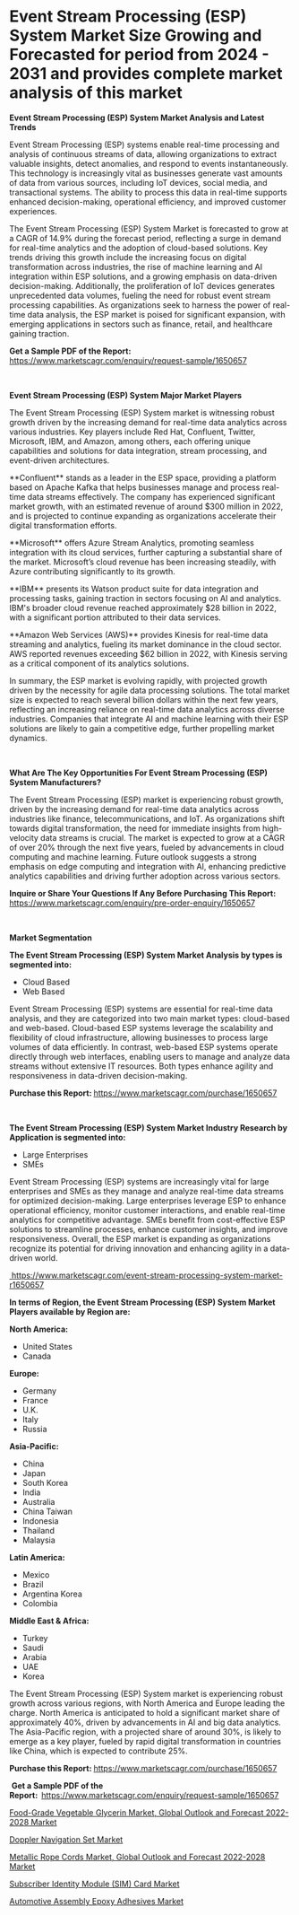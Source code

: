 <p><h1>Event Stream Processing (ESP) System Market Size Growing and Forecasted for period from 2024 - 2031 and provides complete market analysis of this market</h1></p><p><strong>Event Stream Processing (ESP) System Market Analysis and Latest Trends</strong></p>
<p><p>Event Stream Processing (ESP) systems enable real-time processing and analysis of continuous streams of data, allowing organizations to extract valuable insights, detect anomalies, and respond to events instantaneously. This technology is increasingly vital as businesses generate vast amounts of data from various sources, including IoT devices, social media, and transactional systems. The ability to process this data in real-time supports enhanced decision-making, operational efficiency, and improved customer experiences.</p><p>The Event Stream Processing (ESP) System Market is forecasted to grow at a CAGR of 14.9% during the forecast period, reflecting a surge in demand for real-time analytics and the adoption of cloud-based solutions. Key trends driving this growth include the increasing focus on digital transformation across industries, the rise of machine learning and AI integration within ESP solutions, and a growing emphasis on data-driven decision-making. Additionally, the proliferation of IoT devices generates unprecedented data volumes, fueling the need for robust event stream processing capabilities. As organizations seek to harness the power of real-time data analysis, the ESP market is poised for significant expansion, with emerging applications in sectors such as finance, retail, and healthcare gaining traction.</p></p>
<p><strong>Get a Sample PDF of the Report:&nbsp;</strong> <a href="https://www.marketscagr.com/enquiry/request-sample/1650657?utm_campaign=1179&utm_medium=2&utm_source=Github&utm_content=ia&utm_term=12102024&utm_id=event-stream-processing-esp-system">https://www.marketscagr.com/enquiry/request-sample/1650657</a></p>
<p>&nbsp;</p>
<p><strong>Event Stream Processing (ESP) System Major Market Players</strong></p>
<p><p>The Event Stream Processing (ESP) System market is witnessing robust growth driven by the increasing demand for real-time data analytics across various industries. Key players include Red Hat, Confluent, Twitter, Microsoft, IBM, and Amazon, among others, each offering unique capabilities and solutions for data integration, stream processing, and event-driven architectures.</p><p>**Confluent** stands as a leader in the ESP space, providing a platform based on Apache Kafka that helps businesses manage and process real-time data streams effectively. The company has experienced significant market growth, with an estimated revenue of around $300 million in 2022, and is projected to continue expanding as organizations accelerate their digital transformation efforts.</p><p>**Microsoft** offers Azure Stream Analytics, promoting seamless integration with its cloud services, further capturing a substantial share of the market. Microsoft’s cloud revenue has been increasing steadily, with Azure contributing significantly to its growth.</p><p>**IBM** presents its Watson product suite for data integration and processing tasks, gaining traction in sectors focusing on AI and analytics. IBM's broader cloud revenue reached approximately $28 billion in 2022, with a significant portion attributed to their data services.</p><p>**Amazon Web Services (AWS)** provides Kinesis for real-time data streaming and analytics, fueling its market dominance in the cloud sector. AWS reported revenues exceeding $62 billion in 2022, with Kinesis serving as a critical component of its analytics solutions.</p><p>In summary, the ESP market is evolving rapidly, with projected growth driven by the necessity for agile data processing solutions. The total market size is expected to reach several billion dollars within the next few years, reflecting an increasing reliance on real-time data analytics across diverse industries. Companies that integrate AI and machine learning with their ESP solutions are likely to gain a competitive edge, further propelling market dynamics.</p></p>
<p>&nbsp;</p>
<p><strong>What Are The Key Opportunities For Event Stream Processing (ESP) System Manufacturers?</strong></p>
<p><p>The Event Stream Processing (ESP) market is experiencing robust growth, driven by the increasing demand for real-time data analytics across industries like finance, telecommunications, and IoT. As organizations shift towards digital transformation, the need for immediate insights from high-velocity data streams is crucial. The market is expected to grow at a CAGR of over 20% through the next five years, fueled by advancements in cloud computing and machine learning. Future outlook suggests a strong emphasis on edge computing and integration with AI, enhancing predictive analytics capabilities and driving further adoption across various sectors.</p></p>
<p><strong>Inquire or Share Your Questions If Any Before Purchasing This Report:</strong> <a href="https://www.marketscagr.com/enquiry/pre-order-enquiry/1650657?utm_campaign=1179&utm_medium=2&utm_source=Github&utm_content=ia&utm_term=12102024&utm_id=event-stream-processing-esp-system">https://www.marketscagr.com/enquiry/pre-order-enquiry/1650657</a></p>
<p>&nbsp;</p>
<p><strong>Market Segmentation</strong></p>
<p><strong>The Event Stream Processing (ESP) System Market Analysis by types is segmented into:</strong></p>
<p><ul><li>Cloud Based</li><li>Web Based</li></ul></p>
<p><p>Event Stream Processing (ESP) systems are essential for real-time data analysis, and they are categorized into two main market types: cloud-based and web-based. Cloud-based ESP systems leverage the scalability and flexibility of cloud infrastructure, allowing businesses to process large volumes of data efficiently. In contrast, web-based ESP systems operate directly through web interfaces, enabling users to manage and analyze data streams without extensive IT resources. Both types enhance agility and responsiveness in data-driven decision-making.</p></p>
<p><strong>Purchase this Report:&nbsp;</strong><a href="https://www.marketscagr.com/purchase/1650657?utm_campaign=1179&utm_medium=2&utm_source=Github&utm_content=ia&utm_term=12102024&utm_id=event-stream-processing-esp-system">https://www.marketscagr.com/purchase/1650657</a></p>
<p>&nbsp;</p>
<p><strong>The Event Stream Processing (ESP) System Market Industry Research by Application is segmented into:</strong></p>
<p><ul><li>Large Enterprises</li><li>SMEs</li></ul></p>
<p><p>Event Stream Processing (ESP) systems are increasingly vital for large enterprises and SMEs as they manage and analyze real-time data streams for optimized decision-making. Large enterprises leverage ESP to enhance operational efficiency, monitor customer interactions, and enable real-time analytics for competitive advantage. SMEs benefit from cost-effective ESP solutions to streamline processes, enhance customer insights, and improve responsiveness. Overall, the ESP market is expanding as organizations recognize its potential for driving innovation and enhancing agility in a data-driven world.</p></p>
<p><a href="https://www.marketscagr.com/event-stream-processing-system-market-r1650657?utm_campaign=1179&utm_medium=2&utm_source=Github&utm_content=ia&utm_term=12102024&utm_id=event-stream-processing-esp-system">&nbsp;https://www.marketscagr.com/event-stream-processing-system-market-r1650657</a></p>
<p><strong>In terms of Region, the Event Stream Processing (ESP) System Market Players available by Region are:</strong></p>
<p>
    <p> <strong> North America: </strong>
        <ul>
            <li>United States</li>
            <li>Canada</li>
        </ul>
        </p> 
    <p> <strong> Europe: </strong>
        <ul>
            <li>Germany</li>
            <li>France</li>
            <li>U.K.</li>
            <li>Italy</li>
            <li>Russia</li>
        </ul>
        </p> 
    <p> <strong> Asia-Pacific: </strong>
        <ul>
            <li>China</li>
            <li>Japan</li>
            <li>South Korea</li>
            <li>India</li>
            <li>Australia</li>
            <li>China Taiwan</li>
            <li>Indonesia</li>
            <li>Thailand</li>
            <li>Malaysia</li>
        </ul>
        </p> 
    <p> <strong> Latin America: </strong>
        <ul>
            <li>Mexico</li>
            <li>Brazil</li>
            <li>Argentina Korea</li>
            <li>Colombia</li>
        </ul>
        </p> 
    <p> <strong> Middle East & Africa: </strong>
        <ul>
            <li>Turkey</li>
            <li>Saudi</li>
            <li>Arabia</li>
            <li>UAE</li>
            <li>Korea</li>
        </ul>
    </p>
    </p>
<p><p>The Event Stream Processing (ESP) System market is experiencing robust growth across various regions, with North America and Europe leading the charge. North America is anticipated to hold a significant market share of approximately 40%, driven by advancements in AI and big data analytics. The Asia-Pacific region, with a projected share of around 30%, is likely to emerge as a key player, fueled by rapid digital transformation in countries like China, which is expected to contribute 25%.</p></p>
<p><strong>Purchase this Report: </strong><a href="https://www.marketscagr.com/purchase/1650657?utm_campaign=1179&utm_medium=2&utm_source=Github&utm_content=ia&utm_term=12102024&utm_id=event-stream-processing-esp-system">https://www.marketscagr.com/purchase/1650657</a></p>
<p>&nbsp;<strong>Get a Sample PDF of the Report:&nbsp;&nbsp;</strong><a href="https://www.marketscagr.com/enquiry/request-sample/1650657?utm_campaign=1179&utm_medium=2&utm_source=Github&utm_content=ia&utm_term=12102024&utm_id=event-stream-processing-esp-system">https://www.marketscagr.com/enquiry/request-sample/1650657</a></p>
<p><strong></strong></p>
<p><p><a href="https://github.com/ellenqyqdyches/Market-Research-Report-List-1/blob/main/food-grade-vegetable-glycerin-market-global-outlook-and-forecast-2022-2028-market.md?utm_campaign=1179&utm_medium=2&utm_source=Github&utm_content=ia&utm_term=12102024&utm_id=event-stream-processing-esp-system">Food-Grade Vegetable Glycerin Market, Global Outlook and Forecast 2022-2028 Market</a></p><p><a href="https://www.linkedin.com/pulse/investing-doppler-navigation-set-market-trends-leading-products-oxrnf?utm_campaign=1179&utm_medium=2&utm_source=Github&utm_content=ia&utm_term=12102024&utm_id=event-stream-processing-esp-system">Doppler Navigation Set Market</a></p><p><a href="https://github.com/azucena6lzcou/Market-Research-Report-List-1/blob/main/metallic-rope-cords-market-global-outlook-and-forecast-2022-2028-market.md?utm_campaign=1179&utm_medium=2&utm_source=Github&utm_content=ia&utm_term=12102024&utm_id=event-stream-processing-esp-system">Metallic Rope Cords Market, Global Outlook and Forecast 2022-2028 Market</a></p><p><a href="https://www.linkedin.com/pulse/global-subscriber-identity-module-sim-card-market-product-ecnke?utm_campaign=1179&utm_medium=2&utm_source=Github&utm_content=ia&utm_term=12102024&utm_id=event-stream-processing-esp-system">Subscriber Identity Module (SIM) Card Market</a></p><p><a href="https://www.linkedin.com/pulse/automotive-assembly-epoxy-adhesives-market-maturity-analysis-esjff?utm_campaign=1179&utm_medium=2&utm_source=Github&utm_content=ia&utm_term=12102024&utm_id=event-stream-processing-esp-system">Automotive Assembly Epoxy Adhesives Market</a></p></p>